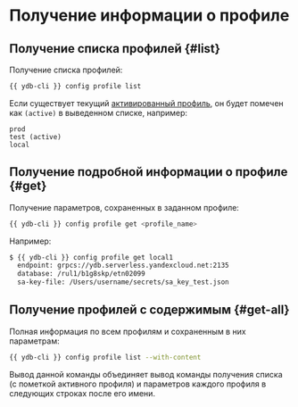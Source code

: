 # Получение информации о профиле

## Получение списка профилей {#list}

Получение списка профилей:

```bash
{{ ydb-cli }} config profile list
```

Если существует текущий [активированный профиль](../activate.md), он будет помечен как `(active)` в выведенном списке, например:

``` text
prod
test (active)
local
```

## Получение подробной информации о профиле {#get}

Получение параметров, сохраненных в заданном профиле:

```bash
{{ ydb-cli }} config profile get <profile_name>
```

Например:

```bash
$ {{ ydb-cli }} config profile get local1
  endpoint: grpcs://ydb.serverless.yandexcloud.net:2135
  database: /rul1/b1g8skp/etn02099
  sa-key-file: /Users/username/secrets/sa_key_test.json
```

## Получение профилей с содержимым {#get-all}

Полная информация по всем профилям и сохраненным в них параметрам:

```bash
{{ ydb-cli }} config profile list --with-content
```

Вывод данной команды объединяет вывод команды получения списка (с пометкой активного профиля) и параметров каждого профиля в следующих строках после его имени.

